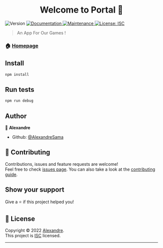 <h1 align="center">Welcome to Portal 👋</h1>
<p>
  <img alt="Version" src="https://img.shields.io/badge/version-2.0.0--r2-blue.svg?cacheSeconds=2592000" />
  <a href="https://github.com/AlexandreSama/Portal#readme" target="_blank">
    <img alt="Documentation" src="https://img.shields.io/badge/documentation-yes-brightgreen.svg" />
  </a>
  <a href="https://github.com/AlexandreSama/Portal/graphs/commit-activity" target="_blank">
    <img alt="Maintenance" src="https://img.shields.io/badge/Maintained%3F-yes-green.svg" />
  </a>
  <a href="https://github.com/AlexandreSama/Portal/blob/master/LICENSE" target="_blank">
    <img alt="License: ISC" src="https://img.shields.io/github/license/AlexandreSama/Portal" />
  </a>
</p>

> An App For Our Games !

### 🏠 [Homepage](https://github.com/AlexandreSama/Portal#readme)

## Install

```sh
npm install
```

## Run tests

```sh
npm run debug
```

## Author

👤 **Alexandre**

* Github: [@AlexandreSama](https://github.com/AlexandreSama)

## 🤝 Contributing

Contributions, issues and feature requests are welcome!<br />Feel free to check [issues page](https://github.com/AlexandreSama/Portal/issues). You can also take a look at the [contributing guide](https://github.com/AlexandreSama/Portal/blob/master/CONTRIBUTING.md).

## Show your support

Give a ⭐️ if this project helped you!

## 📝 License

Copyright © 2022 [Alexandre](https://github.com/AlexandreSama).<br />
This project is [ISC](https://github.com/AlexandreSama/Portal/blob/master/LICENSE) licensed.

***
